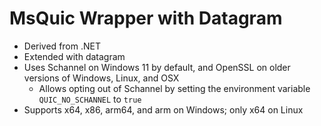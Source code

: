 # MsQuic Wrapper with Datagram

- Derived from .NET
- Extended with datagram
- Uses Schannel on Windows 11 by default, and OpenSSL on older versions of Windows, Linux, and OSX
  - Allows opting out of Schannel by setting the environment variable `QUIC_NO_SCHANNEL` to `true`
- Supports x64, x86, arm64, and arm on Windows; only x64 on Linux